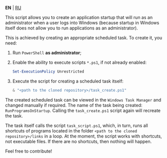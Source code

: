 **EN** | [RU](README_ru.md)

This script allows you to create an application startup that will run as an administrator when a user logs into Windows (because startup in Windows itself does not allow you to run applications as an administrator).

This is achieved by creating an appropriate scheduled task. To create it, you need:

1. Run `PowerShell` **as administrator**;

2. Enable the ability to execute scripts `*.ps1`, if not already enabled:
    ```powershell
    Set-ExecutionPolicy Unrestricted
    ```

3. Execute the script for creating a scheduled task itself:
    ```powershell
    & "<path to the cloned repository>/task_create.ps1"
    ```

The created scheduled task can be viewed in the `Windows Task Manager` and changed manually if required. The name of the task being created: `RunProgramsOnStartup`. Calling the `task_create.ps1` script again will recreate the task.

The task itself calls the script `task_script.ps1`, which, in turn, runs all shortcuts of programs located in the folder `<path to the cloned repository>/links` in a loop. At the moment, the script works with shortcuts, not executable files. If there are no shortcuts, then nothing will happen.

Feel free to contribute!
